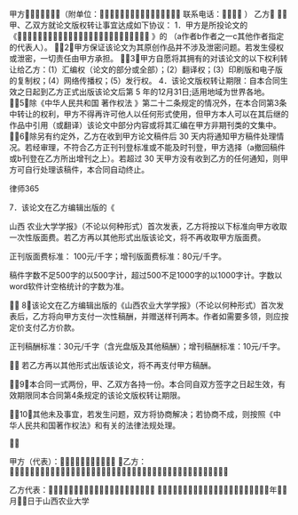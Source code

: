 
 


甲方（附单位： 联系电话： ）
乙方
甲、乙双方就论文版权转让事宜达成如下协议：
1．甲方是所投论文的《 》的
（a作者b作者之一c其他作者指定的代表人）。
2．甲方保证该论文为其原创作品并不涉及泄密问题。若发生侵权或泄密，一切责任由甲方承担。
3．甲方自愿将其拥有的对该论文的以下权利转让给乙方：(1）汇编权（论文的部分或全部）；(2）翻译权；(3）印刷版和电子版的复制权；(4）网络传播权；(5）发行权。
4．该论文版权转让期限：自本合同生效之日起到乙方正式出版该论文后第 5 年的12月31日;适用地域为世界各地。
5．除《中华人民共和国
著作权法
》第二十二条规定的情况外，在本合同第3条中转让的权利，甲方不得再许可他人以任何形式使用，但甲方本人可以在其后继的作品中引用（或翻译）该论文中部分内容或将其汇编在甲方非期刊类的文集中。
6．除另有约定外，乙方在收到甲方论文稿件后 30 天内将通知甲方稿件处理情况。若经审理，不符合乙方正刊刊登标准或不能及时刊登，甲方选择（a撤回稿件或b刊登在乙方所出增刊之上）。若超过 30 天甲方没有收到乙方的任何通知，则甲方可自行处理该稿件，本合同自动终止。




 
律师365






7．该论文在乙方编辑出版的《

山西
农业大学学报》（不论以何种形式）首次发表，乙方将按以下标准向甲方收取一次性版面费。若乙方再以其他形式出版该论文，将不再收取甲方版面费。

正刊版面费标准： 100元/千字；增刊版面费标准：80元/千字。 

稿件字数不足500字的以500字计，超过500不足1000字的以1000字计。字数以word软件计空格统计的字数为准。

 8．该论文在乙方编辑出版的《山西农业大学学报》（不论以何种形式）首次发表后，乙方将向甲方支付一次性稿酬，并赠送样刊两本。作者如需要多领，则应按定价支付乙方价款。

正刊稿酬标准：30元/千字（含光盘版及其他稿酬）；增刊稿酬标准：10元/千字。

 若乙方再以其他形式出版该论文，将不再支付甲方稿酬。

9．本合同一式两份，甲、乙双方各持一份。本合同自双方签字之日起生效，有效期限同本合同第4条规定的该论文版权转让期限。

10．其他未及事宜，若发生问题，双方将协商解决；若协商不成，则按照《中华人民共和国著作权法》和有关的法律法规处理。






甲方（代表）： 乙方：
 


乙方代表：
年月日于山西农业大学


 


 

 
 
 
 
 
  


  
 

  


  


  
 
 
 
 

